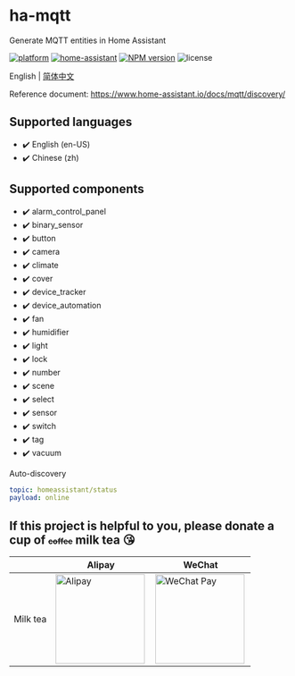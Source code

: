 # ha-mqtt
Generate MQTT entities in Home Assistant

[![platform](https://img.shields.io/badge/platform-Node--RED-red)](https://flows.nodered.org/node/node-red-contrib-ha-mqtt)
[![home-assistant](https://img.shields.io/badge/Home-Assistant-%23049cdb)](https://www.home-assistant.io/)
[![NPM version](https://img.shields.io/npm/v/node-red-contrib-ha-mqtt.svg?style=flat-square)](https://www.npmjs.com/package/node-red-contrib-ha-mqtt)
![license](https://img.shields.io/github/license/shaonianzhentan/node-red-contrib-ha-mqtt)

English | [简体中文](README.zh.md)

Reference document: https://www.home-assistant.io/docs/mqtt/discovery/

## Supported languages
- ✔️ English (en-US)
- ✔️ Chinese (zh)
## Supported components
- ✔️ alarm_control_panel
- ✔️ binary_sensor
- ✔️ button
- ✔️ camera
- ✔️ climate
- ✔️ cover
- ✔️ device_tracker
- ✔️ device_automation
- ✔️ fan
- ✔️ humidifier
- ✔️ light
- ✔️ lock
- ✔️ number
- ✔️ scene
- ✔️ select
- ✔️ sensor
- ✔️ switch
- ✔️ tag
- ✔️ vacuum

Auto-discovery
```yaml
topic: homeassistant/status
payload: online
```

## If this project is helpful to you, please donate a cup of <del style="font-size: 14px;">coffee</del> milk tea 😘
| |Alipay|WeChat|
|---|---|---|
Milk tea | <img src="https://github.com/shaonianzhentan/ha-docs/raw/master/docs/img/alipay.png" align="left" height="160" width="160" alt="Alipay" title="alipay"> | <img src="https://github.com/shaonianzhentan/ha-docs/raw/master/docs/img/wechat.png" align="left" height="160" width="160" alt="WeChat Pay" title="WeChat">
